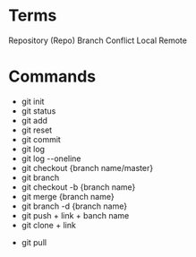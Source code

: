 # Terms

Repository (Repo)
Branch
Conflict
Local
Remote

# Commands

- git init
- git status
- git add
- git reset
- git commit
- git log
- git log --oneline
- git checkout {branch name/master}
- git branch
- git checkout -b {branch name}
- git merge {branch name}
- git branch -d {branch name}
- git push + link + banch name
- git clone + link
<!-- merge on git with master now local  -->
- git pull
